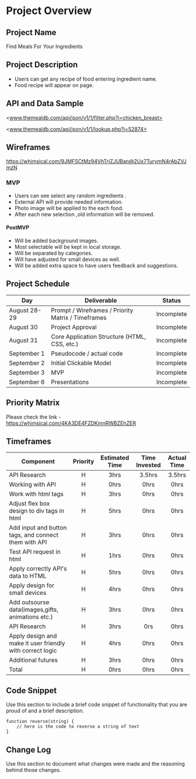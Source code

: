 # Project Overview

## Project Name

Find Meals For Your Ingredients

## Project Description

- Users can get any recipe of food entering ingredient name.
- Food recipe will appear on page.

## API and Data Sample

<www.themealdb.com/api/json/v1/1/filter.php?i=chicken_breast>

<www.themealdb.com/api/json/v1/1/lookup.php?i=52874>

## Wireframes

<https://whimsical.com/9JMFSCtMz94VhTrjZJUBan@2Ux7TurymN4rAbZVJmzN>

### MVP

- Users can see select any random ingredients .
- External API will provide needed information.
- Photo image will be applied to the each food.
- After each new selection ,old information will be removed.

#### PostMVP

- Will be added background images.
- Most selectable will be kept in local storage.
- Will be separated by categories.
- Will have adjusted for small devices as well.
- Will be added extra space to have users feedback and suggestions.

## Project Schedule

| Day          | Deliverable                                        | Status     |
| ------------ | -------------------------------------------------- | ---------- |
| August 28-29 | Prompt / Wireframes / Priority Matrix / Timeframes | Incomplete |
| August 30    | Project Approval                                   | Incomplete |
| August 31    | Core Application Structure (HTML, CSS, etc.)       | Incomplete |
| September 1  | Pseudocode / actual code                           | Incomplete |
| September 2  | Initial Clickable Model                            | Incomplete |
| September 3  | MVP                                                | Incomplete |
| September 6  | Presentations                                      | Incomplete |

## Priority Matrix

Please check the link -
<https://whimsical.com/4KA3DE4FZDKmnRWBZEhZER>

## Timeframes

| Component                                                 | Priority | Estimated Time | Time Invested | Actual Time |
| --------------------------------------------------------- | :------: | :------------: | :-----------: | :---------: |
| API Research                                              |    H     |      3hrs      |    3.5hrs     |   3.5hrs    |
| Working with API                                          |    H     |      0hrs      |     0hrs      |    0hrs     |
| Work with html tags                                       |    H     |      3hrs      |     0hrs      |    0hrs     |
| Adjust flex box design to div tags in html                |    H     |      5hrs      |     0hrs      |    0hrs     |
| Add input and button tags, and connect them with API      |    H     |      3hrs      |     0hrs      |    0hrs     |
| Test API request in html                                  |    H     |      1hrs      |     0hrs      |    0hrs     |
| Apply correctly API's data to HTML                        |    H     |      5hrs      |     0hrs      |    0hrs     |
| Apply design for small devices                            |    H     |      4hrs      |     0hrs      |    0hrs     |
| Add outsourse data(images,gifts, animations etc.)         |    H     |      3hrs      |     0hrs      |    0hrs     |
| API Research                                              |    H     |      3hrs      |      0rs      |    0hrs     |
| Apply design and make it user friendly with correct logic |    H     |      4hrs      |     0hrs      |    0hrs     |
| Additional futures                                        |    H     |      3hrs      |     0hrs      |    0hrs     |
| Total                                                     |    H     |      0hrs      |     0hrs      |    0hrs     |

## Code Snippet

Use this section to include a brief code snippet of functionality that you are proud of and a brief description.

```
function reverse(string) {
	// here is the code to reverse a string of text
}
```

## Change Log

Use this section to document what changes were made and the reasoning behind those changes.
